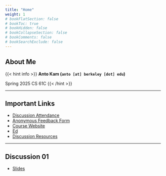 ```yaml
---
title: "Home"
weight: 1
# bookFlatSection: false
# bookToc: true
# bookHidden: false
# bookCollapseSection: false
# bookComments: false
# bookSearchExclude: false
---
```


## About Me

{{< hint info >}}
**Anto Kam (`anto [at] berkeley [dot] edu`)**

Spring 2025 CS 61C
{{< /hint >}}

---

## Important Links

- [Discussion Attendance](https://links.rouxl.es/disc)
- [Anonymous Feedback Form](https://links.rouxl.es/feedback)
- [Course Website](https://cs61c.org/sp25)
- [Ed](https://edstem.org/us/courses/73598/discussion/)
- [Discussion Resources](https://drive.google.com/drive/folders/1nCgim5dtE6mesc8qmI0WWtwSRai319-_?usp=drive_link)

---

## Discussion 01

- [Slides](https://docs.google.com/presentation/d/1UTX_ezAhnaaM-x8bb0Z6cAbEf02sThmSV9IWkwW7X6Y/edit?usp=sharing)